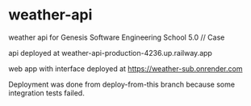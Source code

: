 # weather-api
weather api for Genesis Software Engineering School 5.0 // Case

api deployed at
weather-api-production-4236.up.railway.app

web app with interface deployed at
https://weather-sub.onrender.com

Deployment was done from deploy-from-this branch because some integration tests failed.
